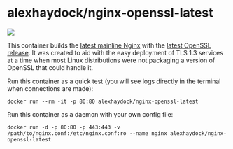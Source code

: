 # alexhaydock/nginx-openssl-latest

[![](https://images.microbadger.com/badges/image/alexhaydock/nginx-openssl-latest.svg)](https://microbadger.com/images/alexhaydock/nginx-openssl-latest "Get your own image badge on microbadger.com")

This container builds the [latest mainline Nginx](https://nginx.org/en/CHANGES) with the [latest OpenSSL release](https://www.openssl.org/source/). It was created to aid with the easy deployment of TLS 1.3 services at a time when most Linux distributions were not packaging a version of OpenSSL that could handle it.

Run this container as a quick test (you will see logs directly in the terminal when connections are made):
```
docker run --rm -it -p 80:80 alexhaydock/nginx-openssl-latest
```

Run this container as a daemon with your own config file:
```
docker run -d -p 80:80 -p 443:443 -v /path/to/nginx.conf:/etc/nginx.conf:ro --name nginx alexhaydock/nginx-openssl-latest
```